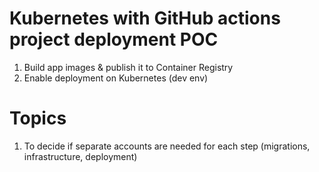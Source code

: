 # Kubernetes with GitHub actions project deployment POC

1. Build app images & publish it to Container Registry
2. Enable deployment on Kubernetes (dev env)

# Topics

1. To decide if separate accounts are needed for each step (migrations, infrastructure, deployment)
